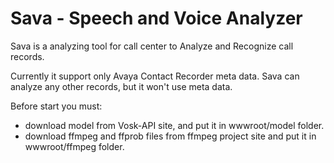 # Sava - Speech and Voice Analyzer

Sava is a analyzing tool for call center to Analyze and Recognize call records.

Currently it support only Avaya Contact Recorder meta data. Sava can analyze any other records, but it won't use meta data.

Before start you must:
- download model from Vosk-API site, and put it in wwwroot/model folder.
- download ffmpeg and ffprob files from ffmpeg project site and put it in wwwroot/ffmpeg folder.
